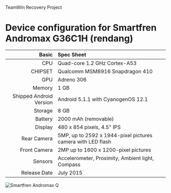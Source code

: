 TeamWin Recovery Project

Device configuration for Smartfren Andromax G36C1H (rendang)
=====================================

Basic   | Spec Sheet
-------:|:-------------------------
CPU     | Quad-core 1.2 GHz Cortex-A53
CHIPSET | Qualcomm MSM8916 Snapdragon 410
GPU     | Adreno 306
Memory  | 1 GB
Shipped Android Version | Android 5.1.1 with CyanogenOS 12.1
Storage | 8 GB
Battery | 2000 mAh (removable)
Display | 480 x 854 pixels, 4.5" IPS
Rear Camera  | 5MP, up to 2592 x 1944-pixel pictures camera with LED flash
Front Camera | 2MP up to 1600 x 1200-pixel pictures
Sensors	     | Accelerometer, Proximity, Ambient light, Compass
Release Date | July 2015

![Smartfren Andromax Q](https://www.smartfren.com/assets/img/product/img-55.png "Smartfren Andromax Q")
